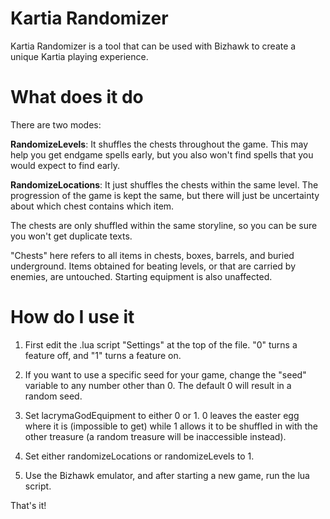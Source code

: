 # Kartia Randomizer
Kartia Randomizer is a tool that can be used with Bizhawk to create a unique Kartia playing experience.

# What does it do
There are two modes:

**RandomizeLevels**: It shuffles the chests throughout the game. This may help you get endgame spells early, but you also won't find spells that you would expect to find early.

**RandomizeLocations**: It just shuffles the chests within the same level. The progression of the game is kept the same, but there will just be uncertainty about which chest contains which item.

The chests are only shuffled within the same storyline, so you can be sure you won't get duplicate texts.

"Chests" here refers to all items in chests, boxes, barrels, and buried underground. Items obtained for beating levels, or that are carried by enemies, are untouched. Starting equipment is also unaffected.

# How do I use it

1) First edit the .lua script "Settings" at the top of the file. "0" turns a feature off, and "1" turns a feature on.

2) If you want to use a specific seed for your game, change the "seed" variable to any number other than 0. The default 0 will result in a random seed.

3) Set lacrymaGodEquipment to either 0 or 1. 0 leaves the easter egg where it is (impossible to get) while 1 allows it to be shuffled in with the other treasure (a random treasure will be inaccessible instead).

4) Set either randomizeLocations or randomizeLevels to 1.

5) Use the Bizhawk emulator, and after starting a new game, run the lua script.

That's it!
